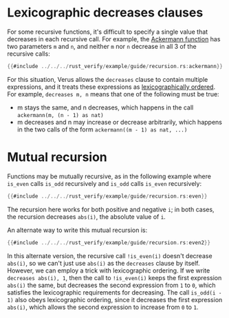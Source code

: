 # Lexicographic decreases clauses

For some recursive functions,
it's difficult to specify a single value that decreases
in each recursive call.
For example, the [Ackermann function](https://en.wikipedia.org/wiki/Ackermann_function)
has two parameters `m` and `n`,
and neither `m` nor `n` decrease in all 3 of the recursive calls:

```rust
{{#include ../../../rust_verify/example/guide/recursion.rs:ackermann}}
```

For this situation, Verus allows the `decreases` clause to contain multiple expressions,
and it treats these expressions as
[lexicographically ordered](https://en.wikipedia.org/wiki/Lexicographic_order).
For example, `decreases m, n` means that one of the following must be true:
- m stays the same, and n decreases,
  which happens in the call `ackermann(m, (n - 1) as nat)`
- m decreases and n may increase or decrease arbitrarily,
  which happens in the two calls of the form `ackermann((m - 1) as nat, ...)`

# Mutual recursion

Functions may be mutually recursive,
as in the following example where `is_even` calls `is_odd` recursively
and `is_odd` calls `is_even` recursively:

```rust
{{#include ../../../rust_verify/example/guide/recursion.rs:even}}
```

The recursion here works for both positive and negative `i`;
in both cases, the recursion decreases `abs(i)`, the absolute value of `i`.

An alternate way to write this mutual recursion is:

```rust
{{#include ../../../rust_verify/example/guide/recursion.rs:even2}}
```

In this alternate version, the recursive call `!is_even(i)` doesn't
decrease `abs(i)`, so we can't just use `abs(i)` as the `decreases` clause by itself.
However, we can employ a trick with lexicographic ordering.
If we write `decreases abs(i), 1`,
then the call to `!is_even(i)` keeps the first expression `abs(i)` the same,
but decreases the second expression from `1` to `0`,
which satisfies the lexicographic requirements for decreasing.
The call `is_odd(i - 1)` also obeys lexicographic ordering,
since it decreases the first expression `abs(i)`,
which allows the second expression to increase from `0` to `1`.
